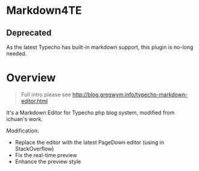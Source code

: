 # Markdown4TE

## Deprecated

As the latest Typecho has built-in markdown support, this plugin is no-long needed. 

# Overview

> Full intro please see <http://blog.gregwym.info/typecho-markdown-editor.html>

It's a Markdown Editor for Typecho php blog system, modified from ichuan's work. 

Modification: 

 - Replace the editor with the latest PageDown editor (using in StackOverflow)
 - Fix the real-time preview
 - Enhance the preview style
 

